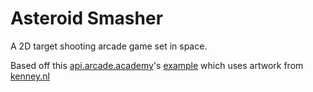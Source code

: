 # Asteroid Smasher

A 2D target shooting arcade game set in space.

Based off this [api.arcade.academy](https://api.arcade.academy)'s [example](https://api.arcade.academy/en/latest/examples/asteroid_smasher.html) which uses artwork from [kenney.nl](http://kenney.nl)
